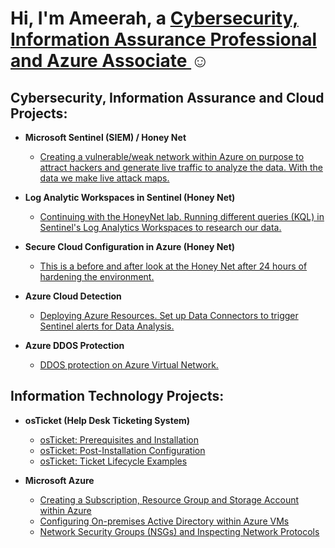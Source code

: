 <h1>Hi, I'm Ameerah, a <a href="https://linkedin.com/in/ameerah-offord"> Cybersecurity, Information Assurance Professional and Azure Associate </a>☺</h1>

<h2>Cybersecurity, Information Assurance and Cloud Projects:</h2>

- <b>Microsoft Sentinel (SIEM) / Honey Net</b>
  - [Creating a vulnerable/weak network within Azure on purpose to attract hackers and generate live traffic to analyze the data. With the data we make live attack maps.](https://github.com/AmeerahO98/Honey_Net)
  
- <b>Log Analytic Workspaces in Sentinel (Honey Net)</b>
  - [Continuing with the HoneyNet lab. Running different queries (KQL) in Sentinel's Log Analytics Workspaces to research our data.](https://github.com/AmeerahO98/Logging)

- <b>Secure Cloud Configuration in Azure (Honey Net)</b>
  - [This is a before and after look at the Honey Net after 24 hours of hardening the environment.](https://github.com/AmeerahO98/Secure_Cloud)

- <b>Azure Cloud Detection</b>
  - [Deploying Azure Resources. Set up Data Connectors to trigger Sentinel alerts for Data Analysis.](https://github.com/AmeerahO98/detect)

- <b>Azure DDOS Protection</b>
  - [DDOS protection on Azure Virtual Network.](https://github.com/AmeerahO98/ddos)

<h2>Information Technology Projects:</h2>

- <b>osTicket (Help Desk Ticketing System)</b>
  - [osTicket: Prerequisites and Installation](https://github.com/AmeerahO98/osticket-prereqs)
  - [osTicket: Post-Installation Configuration](https://github.com/AmeerahO98/post-install-config)
  - [osTicket: Ticket Lifecycle Examples](https://github.com/AmeerahO98/ticket-lifecycle)
  
- <b>Microsoft Azure</b>
  - [Creating a Subscription, Resource Group and Storage Account within Azure](https://github.com/AmeerahO98/subscription-resourcegroup-storageaccount)
  - [Configuring On-premises Active Directory within Azure VMs](https://github.com/AmeerahO98/configure-ad)
  - [Network Security Groups (NSGs) and Inspecting Network Protocols](https://github.com/AmeerahO98/azure-network-protocols)


